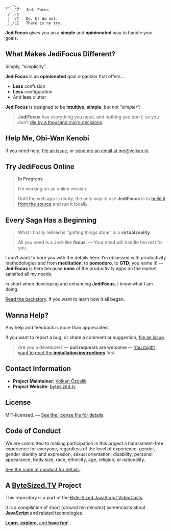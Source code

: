 ```text
__.-._  
'-._"7'  Jedi Focus
 /'.-c
 |  /T   Do. Or do not.
_)_/LI   There is no try.
```

**JediFocus** gives you an a **simple** and **opinionated** way to handle your goals. 

## What Makes **JediFocus** Different?

Simply, “simplicity”.

**JediFocus** is an **opinionated** goal organizer that offers…

* **Less** confusion
* **Less** configuration
* And **less** clutter

**JediFocus** is designed to be **intuitive**, **simple**; but not “*simpler*”:

> **JediFocus** has everything you need, and nothing you don’t; so you don’t [die by a thousand micro decisions][limited-resources].

## Help Me, Obi-Wan Kenobi

If you need help, [file an issue][ticket], or [send me an email at me@volkan.io][email].

## Try **JediFocus** Online

> **In Progress**
>
> I’m working on an online version. 
>
> Until the web app is ready, the only way to use **JediFocus** is to [build it from the source](INSTALLATION.md) and run it locally.

## Every Saga Has a Beginning

> What I finally relized is “*getting things done*” is a **virtual reality**. 
>
> All you need is a Jedi-like **focus**. — Your mind will handle the rest for you.

I don’t want to bore you with the details here. I’m obsessed with productivity methodologies and from **meditation**, to **pomodoro**, to **GTD**, you name it! — **JediFocus** is here because **none** of the productivity apps on the market satisfied all my needs.

In short when developing and enhancing **JediFocus**, I know what I am doing.

[Read the backstory](BACKSTORY.md), if you want to learn how it all began.

## Wanna Help?

Any help and feedback is more than appreciated.

If you want to report a bug; or share a comment or suggestion, [file an issue][ticket].

> Are you a developer? — **pull requests are welcome** — [You might want to read the **installation instructions**](INSTALLATION.md) first.

## Contact Information

* **Project Maintainer**: [Volkan Özçelik](https://volkan.io/)
* **Project Website**: [bytesized.tv](https://bytesized.tv/)

## License

MIT-licensed. — [See the license file for details](LICENSE.md).

## Code of Conduct

We are committed to making participation in this project a harassment-free experience for everyone, regardless of the level of experience, gender, gender identity and expression, sexual orientation, disability, personal appearance, body size, race, ethnicity, age, religion, or nationality.

[See the code of conduct for details](CODE_OF_CONDUCT.md).

## A [ByteSized.TV][vidcast] Project

This repository is a part of the [Byte-Sized JavaScript VideoCasts][vidcast].

It is a compilation of short (*around ten minutes*) screencasts about **JavaScript** and related technologies.

[**Learn**, **explore**, and **have fun**][vidcast]!

[email]: mailto:me@volkan.io
[firebase]: https://firebase.google.com "Firebase helps you build better mobile apps"
[jfdi-manifesto]: https://gist.github.com/v0lkan/2731233 "The JFDI Manifesto"
[jfdi]: https://github.com/v0lkan/jfdi "JFDI: A Hacker’s Way of Getting Stuff Done"
[limited-resources]: https://www.youtube.com/watch?v=FKTxC9pl-WM "Making Badass Developers"
[node]: https://nodejs.org/en/ "Node.js"
[ticket]: https://github.com/jsbites/jedifocus/issues/new "Create a New Issue"
[vidcast]: https://bytesized.tv/ "ByteSized.TV"
[yarn]: https://yarnpkg.com "Yarn: Fast, Reliable, and Secure Dependency Management"

